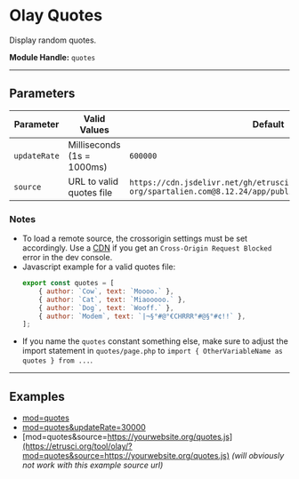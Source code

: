 # Olay Quotes

Display random quotes.

**Module Handle:** `quotes`

---

## Parameters

| Parameter    | Valid Values               | Default                                                                                             |
|--------------|----------------------------|-----------------------------------------------------------------------------------------------------|
| `updateRate` | Milliseconds (1s = 1000ms) | `600000`                                                                                            |
| `source`     | URL to valid quotes file   | `https://cdn.jsdelivr.net/gh/etrusci-org/spartalien.com@8.12.24/app/public/res/randomQuotes.min.js` |

### Notes

- To load a remote source, the crossorigin settings must be set accordingly. Use a [CDN](https://www.jsdelivr.com) if you get an `Cross-Origin Request Blocked` error in the dev console.
- Javascript example for a valid quotes file:
  ```js
  export const quotes = [
      { author: `Cow`, text: `Moooo.` },
      { author: `Cat`, text: `Miaooooo.` },
      { author: `Dog`, text: `Wooff.` },
      { author: `Modem`, text: `|¬§°#@°€CHRRR°#@§°#¢!!` },
  ];
  ```
- If you name the `quotes` constant something else, make sure to adjust the import statement in `quotes/page.php` to `import { OtherVariableName as quotes } from ...`.
---

## Examples

- [mod=quotes](https://etrusci.org/tool/olay/?mod=quotes)
- [mod=quotes&updateRate=30000](https://etrusci.org/tool/olay/?mod=quotes&updateRate=30000)
- [mod=quotes&source=https://yourwebsite.org/quotes.js](https://etrusci.org/tool/olay/?mod=quotes&source=https://yourwebsite.org/quotes.js) *(will obviously not work with this example source url)*
